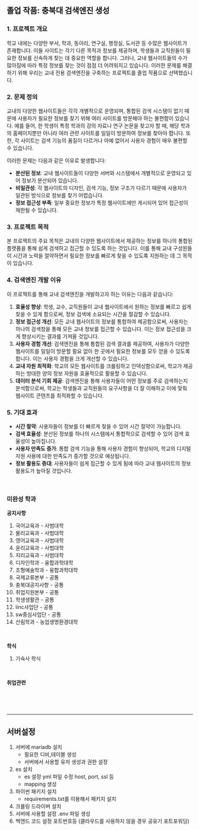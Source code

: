 ## 졸업 작품: 충북대 검색엔진 생성

### 1. 프로젝트 개요

학교 내에는 다양한 부서, 학과, 동아리, 연구실, 행정실, 도서관 등 수많은 웹사이트가 존재합니다. 이들 사이트는 각기 다른 목적과 정보를 제공하며, 학생들과 교직원들이 필요한 정보를 신속하게 찾는 데 중요한 역할을 합니다. 그러나, 교내 웹사이트들의 수가 많아짐에 따라 특정 정보를 찾는 것이 점점 더 어려워지고 있습니다. 이러한 문제를 해결하기 위해 우리는 교내 전용 검색엔진을 구축하는 프로젝트를 졸업 작품으로 선택했습니다.

### 2. 문제 정의

교내의 다양한 웹사이트들은 각각 개별적으로 운영되며, 통합된 검색 시스템이 없기 때문에 사용자가 필요한 정보를 찾기 위해 여러 사이트를 방문해야 하는 불편함이 있습니다. 예를 들어, 한 학생이 특정 학과의 강의 자료나 연구 논문을 찾고자 할 때, 해당 학과의 홈페이지뿐만 아니라 여러 관련 사이트를 일일이 방문하여 정보를 찾아야 합니다. 또한, 각 사이트는 검색 기능의 품질이 다르거나 아예 없어서 사용자 경험이 매우 불편할 수 있습니다.

이러한 문제는 다음과 같은 이유로 발생합니다:

- **분산된 정보**: 교내 웹사이트들이 다양한 서버와 시스템에서 개별적으로 운영되고 있어 정보가 분산되어 있습니다.
- **비일관성**: 각 웹사이트의 디자인, 검색 기능, 정보 구조가 다르기 때문에 사용자가 일관된 방식으로 정보를 찾기 어렵습니다.
- **정보 접근성 부족**: 일부 중요한 정보가 특정 웹사이트에만 게시되어 있어 접근성이 제한될 수 있습니다.

### 3. 프로젝트 목적

본 프로젝트의 주요 목적은 교내의 다양한 웹사이트에서 제공하는 정보를 하나의 통합된 플랫폼을 통해 쉽게 검색하고 접근할 수 있도록 하는 것입니다. 이를 통해 교내 구성원들이 시간과 노력을 절약하면서 필요한 정보를 빠르게 찾을 수 있도록 지원하는 데 그 목적이 있습니다.

### 4. 검색엔진 개발 이유

이 프로젝트를 통해 교내 검색엔진을 개발하고자 하는 이유는 다음과 같습니다:

1. **효율성 향상**: 학생, 교수, 교직원들이 교내 웹사이트에서 원하는 정보를 빠르고 쉽게 찾을 수 있게 함으로써, 정보 검색에 소요되는 시간을 절감할 수 있습니다.
2. **정보 접근성 개선**: 모든 교내 웹사이트의 정보를 통합하여 제공함으로써, 사용자는 하나의 검색창을 통해 모든 교내 정보를 접근할 수 있습니다. 이는 정보 접근성을 크게 향상시키는 결과를 가져올 것입니다.
3. **사용자 경험 개선**: 검색엔진을 통해 통합된 검색 결과를 제공하여, 사용자가 다양한 웹사이트를 일일이 방문할 필요 없이 한 곳에서 필요한 정보를 모두 얻을 수 있도록 합니다. 이는 사용자 경험을 크게 개선할 수 있습니다.
4. **교내 자원 최적화**: 학교의 모든 웹사이트를 크롤링하고 인덱싱함으로써, 학교가 제공하는 방대한 양의 정보 자원을 효율적으로 활용할 수 있습니다.
5. **데이터 분석 기회 제공**: 검색엔진을 통해 사용자들이 어떤 정보를 주로 검색하는지 분석함으로써, 학교는 학생들과 교직원들의 요구사항을 더 잘 이해하고 이에 맞춰 웹사이트 콘텐츠를 최적화할 수 있습니다.

### 5. 기대 효과

- **시간 절약**: 사용자들이 정보를 더 빠르게 찾을 수 있어 시간 절약이 가능합니다.
- **검색 효율성**: 분산된 정보를 하나의 시스템에서 통합적으로 검색할 수 있어 검색 효율성이 높아집니다.
- **사용자 만족도 증가**: 통합 검색 기능을 통해 사용자 경험이 향상되어, 학교의 디지털 자원 사용에 대한 만족도가 증가할 것으로 예상됩니다.
- **정보 활용도 증대**: 사용자들이 쉽게 접근할 수 있게 됨에 따라 교내 웹사이트의 정보 활용도가 높아질 것입니다.

&nbsp;

### 미완성 학과

**공지사항**

1. 국어교육과 - 사범대학
2. 물리교육과 - 사범대학
3. 영어교육과 - 사범대학
4. 윤리교육과 - 사범대학
5. 지리교육과 - 사범대학
6. 디자인학과 - 융합과학대학
7. 조형예술학과 - 융합과학대학
8. 국제교류본부 - 공통
9. 충북대공지사항 - 공통
10. 취업지원본부 - 공통
11. 학생생활관 - 공통
12. linc사업단 - 공통
13. sw중심사업단 - 공통
14. 산림학과 - 농업생명환경대학

&nbsp;

**학식**

1. 기숙사 학식

&nbsp;

**취업관련**

&nbsp;

&nbsp;

<hr>

## 서버설정

1. 서버에 mariadb 설치
   * 필요한 디비,테이블 생성
   * 서버에서 사용할 유저 생성과 권한 설정
2. es 설치 
   * es 설정 yml 파일 수정 host, port, ssl 등
   * mapping 생성
3. 파이썬 패키지 설치
   * requirements.txt를 이용해서 패키지 설치
4. 크롤링 드라이버 설치
5. 서버에 사용할 설정 .env 파일 생성
6. 백엔드 코드 설정 포트번호등 (클라우드를 사용하지 않을 경우 공유기 포트포워딩)
